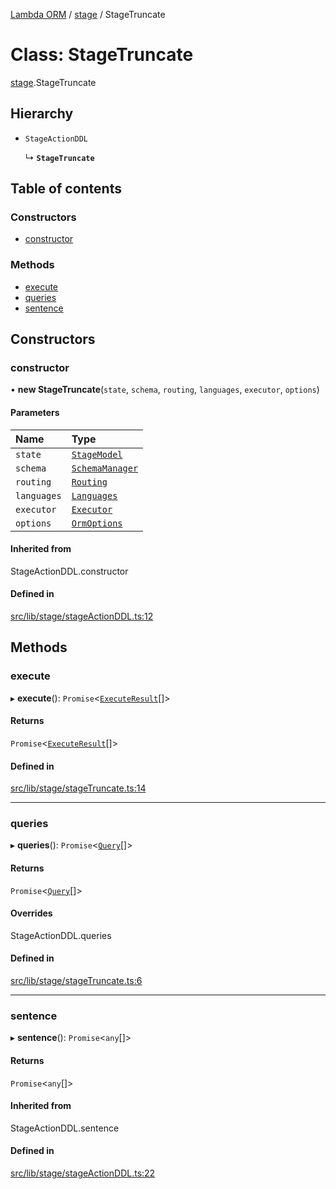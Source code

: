 [Lambda ORM](../README.md) / [stage](../modules/stage.md) / StageTruncate

# Class: StageTruncate

[stage](../modules/stage.md).StageTruncate

## Hierarchy

- `StageActionDDL`

  ↳ **`StageTruncate`**

## Table of contents

### Constructors

- [constructor](stage.StageTruncate.md#constructor)

### Methods

- [execute](stage.StageTruncate.md#execute)
- [queries](stage.StageTruncate.md#queries)
- [sentence](stage.StageTruncate.md#sentence)

## Constructors

### constructor

• **new StageTruncate**(`state`, `schema`, `routing`, `languages`, `executor`, `options`)

#### Parameters

| Name | Type |
| :------ | :------ |
| `state` | [`StageModel`](stage.StageModel.md) |
| `schema` | [`SchemaManager`](manager.SchemaManager.md) |
| `routing` | [`Routing`](manager.Routing.md) |
| `languages` | [`Languages`](manager.Languages.md) |
| `executor` | [`Executor`](manager.Executor.md) |
| `options` | [`OrmOptions`](../interfaces/model.OrmOptions.md) |

#### Inherited from

StageActionDDL.constructor

#### Defined in

[src/lib/stage/stageActionDDL.ts:12](https://github.com/FlavioLionelRita/lambdaorm/blob/0fd718a/src/lib/stage/stageActionDDL.ts#L12)

## Methods

### execute

▸ **execute**(): `Promise`<[`ExecuteResult`](../interfaces/model.ExecuteResult.md)[]\>

#### Returns

`Promise`<[`ExecuteResult`](../interfaces/model.ExecuteResult.md)[]\>

#### Defined in

[src/lib/stage/stageTruncate.ts:14](https://github.com/FlavioLionelRita/lambdaorm/blob/0fd718a/src/lib/stage/stageTruncate.ts#L14)

___

### queries

▸ **queries**(): `Promise`<[`Query`](model.Query.md)[]\>

#### Returns

`Promise`<[`Query`](model.Query.md)[]\>

#### Overrides

StageActionDDL.queries

#### Defined in

[src/lib/stage/stageTruncate.ts:6](https://github.com/FlavioLionelRita/lambdaorm/blob/0fd718a/src/lib/stage/stageTruncate.ts#L6)

___

### sentence

▸ **sentence**(): `Promise`<`any`[]\>

#### Returns

`Promise`<`any`[]\>

#### Inherited from

StageActionDDL.sentence

#### Defined in

[src/lib/stage/stageActionDDL.ts:22](https://github.com/FlavioLionelRita/lambdaorm/blob/0fd718a/src/lib/stage/stageActionDDL.ts#L22)
